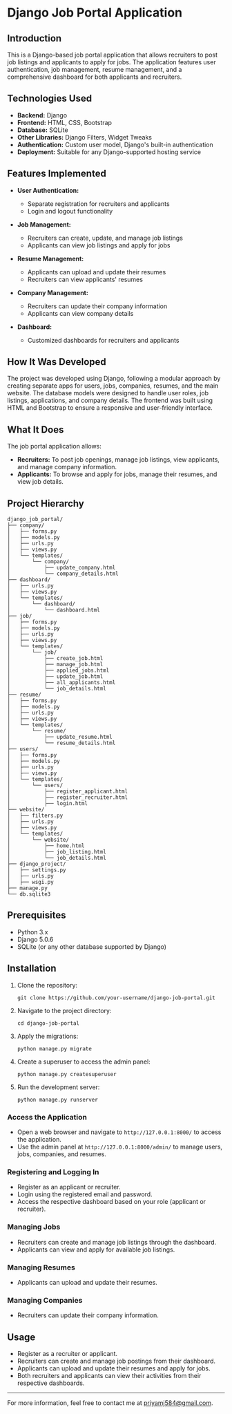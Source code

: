 # Django Job Portal Application

## Introduction
This is a Django-based job portal application that allows recruiters to post job listings and applicants to apply for jobs. The application features user authentication, job management, resume management, and a comprehensive dashboard for both applicants and recruiters.

## Technologies Used
- **Backend:** Django
- **Frontend:** HTML, CSS, Bootstrap
- **Database:** SQLite
- **Other Libraries:** Django Filters, Widget Tweaks
- **Authentication:** Custom user model, Django's built-in authentication
- **Deployment:** Suitable for any Django-supported hosting service

## Features Implemented
- **User Authentication:**
  - Separate registration for recruiters and applicants
  - Login and logout functionality

- **Job Management:**
  - Recruiters can create, update, and manage job listings
  - Applicants can view job listings and apply for jobs

- **Resume Management:**
  - Applicants can upload and update their resumes
  - Recruiters can view applicants' resumes

- **Company Management:**
  - Recruiters can update their company information
  - Applicants can view company details

- **Dashboard:**
  - Customized dashboards for recruiters and applicants

## How It Was Developed
The project was developed using Django, following a modular approach by creating separate apps for users, jobs, companies, resumes, and the main website. The database models were designed to handle user roles, job listings, applications, and company details. The frontend was built using HTML and Bootstrap to ensure a responsive and user-friendly interface.

## What It Does
The job portal application allows:
- **Recruiters:** To post job openings, manage job listings, view applicants, and manage company information.
- **Applicants:** To browse and apply for jobs, manage their resumes, and view job details.

## Project Hierarchy
```
django_job_portal/
├── company/
│   ├── forms.py
│   ├── models.py
│   ├── urls.py
│   ├── views.py
│   └── templates/
│       └── company/
│           ├── update_company.html
│           └── company_details.html
├── dashboard/
│   ├── urls.py
│   ├── views.py
│   └── templates/
│       └── dashboard/
│           └── dashboard.html
├── job/
│   ├── forms.py
│   ├── models.py
│   ├── urls.py
│   ├── views.py
│   └── templates/
│       └── job/
│           ├── create_job.html
│           ├── manage_job.html
│           ├── applied_jobs.html
│           ├── update_job.html
│           ├── all_applicants.html
│           └── job_details.html
├── resume/
│   ├── forms.py
│   ├── models.py
│   ├── urls.py
│   ├── views.py
│   └── templates/
│       └── resume/
│           ├── update_resume.html
│           └── resume_details.html
├── users/
│   ├── forms.py
│   ├── models.py
│   ├── urls.py
│   ├── views.py
│   └── templates/
│       └── users/
│           ├── register_applicant.html
│           ├── register_recruiter.html
│           ├── login.html
├── website/
│   ├── filters.py
│   ├── urls.py
│   ├── views.py
│   └── templates/
│       └── website/
│           ├── home.html
│           ├── job_listing.html
│           └── job_details.html
├── django_project/
│   ├── settings.py
│   ├── urls.py
│   ├── wsgi.py
├── manage.py
└── db.sqlite3
```

## Prerequisites
- Python 3.x
- Django 5.0.6
- SQLite (or any other database supported by Django)

## Installation
1. Clone the repository:
   ```
   git clone https://github.com/your-username/django-job-portal.git
   ```
2. Navigate to the project directory:
   ```
   cd django-job-portal
   ```
3. Apply the migrations:
   ```
   python manage.py migrate
   ```
4. Create a superuser to access the admin panel:
   ```
   python manage.py createsuperuser
   ```
5. Run the development server:
   ```
   python manage.py runserver
   ```

### Access the Application
- Open a web browser and navigate to `http://127.0.0.1:8000/` to access the application.
- Use the admin panel at `http://127.0.0.1:8000/admin/` to manage users, jobs, companies, and resumes.

### Registering and Logging In
- Register as an applicant or recruiter.
- Login using the registered email and password.
- Access the respective dashboard based on your role (applicant or recruiter).

### Managing Jobs
- Recruiters can create and manage job listings through the dashboard.
- Applicants can view and apply for available job listings.

### Managing Resumes
- Applicants can upload and update their resumes.

### Managing Companies
- Recruiters can update their company information.

## Usage
- Register as a recruiter or applicant.
- Recruiters can create and manage job postings from their dashboard.
- Applicants can upload and update their resumes and apply for jobs.
- Both recruiters and applicants can view their activities from their respective dashboards.


---

For more information, feel free to contact me at [priyamj584@gmail.com](mailto:priyamj584@gmail.com).

